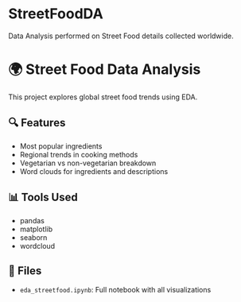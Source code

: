 # StreetFoodDA
Data Analysis performed on Street Food details collected worldwide. 
# 🌍 Street Food Data Analysis

This project explores global street food trends using EDA.

## 🔍 Features
- Most popular ingredients
- Regional trends in cooking methods
- Vegetarian vs non-vegetarian breakdown
- Word clouds for ingredients and descriptions

## 📊 Tools Used
- pandas
- matplotlib
- seaborn
- wordcloud

## 📁 Files
- `eda_streetfood.ipynb`: Full notebook with all visualizations
